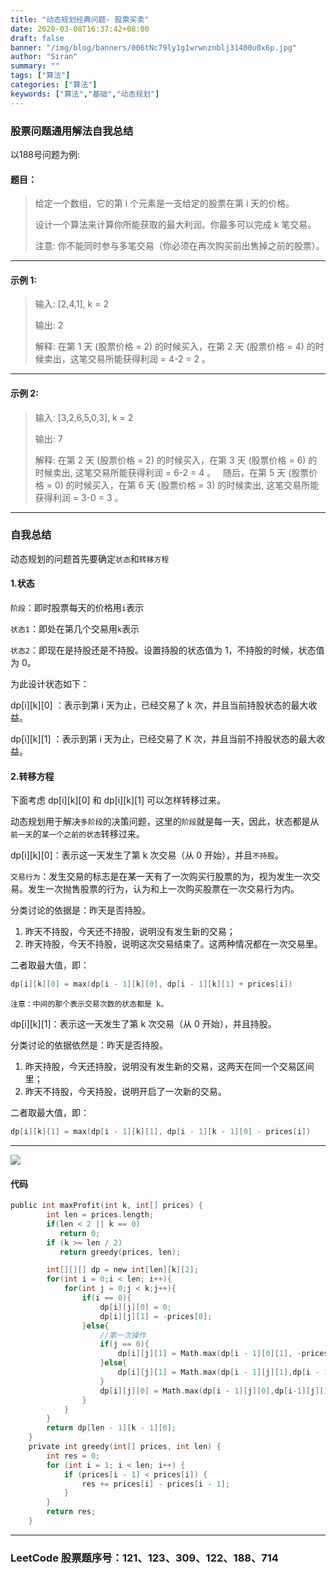 ```yaml
---
title: "动态规划经典问题- 股票买卖"
date: 2020-03-08T16:37:42+08:00
draft: false
banner: "/img/blog/banners/006tNc79ly1g1wrwnznblj31400u0x6p.jpg"
author: "Siran"
summary: ""
tags: ["算法"]
categories: ["算法"]
keywords: ["算法","基础","动态规划"]
---
```

### 股票问题通用解法自我总结
以188号问题为例:
#### 题目：
>给定一个数组，它的第 i 个元素是一支给定的股票在第 i 天的价格。
> 
>设计一个算法来计算你所能获取的最大利润。你最多可以完成 k 笔交易。
>
>注意: 你不能同时参与多笔交易（你必须在再次购买前出售掉之前的股票）。
****
#### 示例 1:
> 输入: [2,4,1], k = 2
>
> 输出: 2
> 
> 解释: 在第 1 天 (股票价格 = 2) 的时候买入，在第 2 天 (股票价格 = 4) 的时候卖出，这笔交易所能获得利润 = 4-2 = 2 。

****
#### 示例 2:
> 输入: [3,2,6,5,0,3], k = 2
>
> 输出: 7
>
> 解释: 在第 2 天 (股票价格 = 2) 的时候买入，在第 3 天 (股票价格 = 6) 的时候卖出, 这笔交易所能获得利润 = 6-2 = 4 。
      随后，在第 5 天 (股票价格 = 0) 的时候买入，在第 6 天 (股票价格 = 3) 的时候卖出, 这笔交易所能获得利润 = 3-0 = 3 。
>
****
### 自我总结
动态规划的问题首先要确定`状态`和`转移方程`
#### 1.状态
`阶段`：即时股票每天的价格用`i`表示

`状态1`：即处在第几个交易用`k`表示

`状态2`：即现在是持股还是不持股。设置持股的状态值为 1，不持股的时候，状态值为 0。

为此设计状态如下：

dp[i][k][0] ：表示到第 i 天为止，已经交易了 k 次，并且当前持股状态的最大收益。

dp[i][k][1] ：表示到第 i 天为止，已经交易了 K 次，并且当前不持股状态的最大收益。

#### 2.转移方程
下面考虑 dp[i][k][0] 和 dp[i][k][1] 可以怎样转移过来。

动态规划用于解决`多阶段`的决策问题，这里的`阶段`就是每一天，因此，状态都是从`前一天`的`某一个之前的状态`转移过来。

dp[i][k][0]：表示这一天发生了第 k 次交易（从 0 开始），并且`不持股`。

`交易行为`：发生交易的标志是在某一天有了一次购买行股票的为，视为发生一次交易。发生一次抛售股票的行为，认为和上一次购买股票在一次交易行为内。

分类讨论的依据是：昨天是否持股。
1. 昨天不持股，今天还不持股，说明没有发生新的交易；
2. 昨天持股，今天不持股，说明这次交易结束了。这两种情况都在一次交易里。

二者取最大值，即：
```c
dp[i][k][0] = max(dp[i - 1][k][0], dp[i - 1][k][1] + prices[i])
```

`注意：中间的那个表示交易次数的状态都是 k。`

dp[i][k][1]：表示这一天发生了第 k 次交易（从 0 开始），并且持股。

分类讨论的依据依然是：昨天是否持股。
1. 昨天持股，今天还持股，说明没有发生新的交易，这两天在同一个交易区间里；
2. 昨天不持股，今天持股，说明开启了一次新的交易。

二者取最大值，即：
```c
dp[i][k][1] = max(dp[i - 1][k][1], dp[i - 1][k - 1][0] - prices[i])
```
****
![](/img/blog/算法/股票买卖.png)
#### 代码
```c
public int maxProfit(int k, int[] prices) {
        int len = prices.length;
        if(len < 2 || k == 0) 
           return 0;
        if (k >= len / 2) 
           return greedy(prices, len);

        int[][][] dp = new int[len][k][2];
        for(int i = 0;i < len; i++){
            for(int j = 0;j < k;j++){
                if(i == 0){
                    dp[i][j][0] = 0;
                    dp[i][j][1] = -prices[0];
                }else{
                    //第一次操作
                    if(j == 0){
                        dp[i][j][1] = Math.max(dp[i - 1][0][1], -prices[i]);
                    }else{
                        dp[i][j][1] = Math.max(dp[i - 1][j][1],dp[i - 1][j - 1][0] - prices[i]);
                    }
                    dp[i][j][0] = Math.max(dp[i - 1][j][0],dp[i-1][j][1] + prices[i]);
                }
            }
        }
        return dp[len - 1][k - 1][0];
    }
    private int greedy(int[] prices, int len) {
        int res = 0;
        for (int i = 1; i < len; i++) {
            if (prices[i - 1] < prices[i]) {
                res += prices[i] - prices[i - 1];
            }
        }
        return res;
    }
```
****
### LeetCode 股票题序号：121、123、309、122、188、714